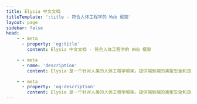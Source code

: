 ```yaml
---
title: Elysia 中文文档
titleTemplate: ':title - 符合人体工程学的 Web 框架'
layout: page
sidebar: false
head:
    - - meta
      - property: 'og:title'
        content: Elysia 中文文档 - 符合人体工程学的 Web 框架

    - - meta
      - name: 'description'
        content: Elysia 是一个针对人类的人体工程学框架。提供端到端的类型安全和良好的开发者体验。Elysia 具有熟悉、快速的一流 TypeScript 支持，并且在服务之间实现了良好的集成，无论是 tRPC、Swagger 还是 WebSocket。Elysia 全面覆盖，今天就开始构建下一代 TypeScript 网络服务器吧。

    - - meta
      - property: 'og:description'
        content: Elysia 是一个针对人类的人体工程学框架。提供端到端的类型安全和良好的开发者体验。Elysia 具有熟悉、快速的一流 TypeScript 支持，并且在服务之间实现了良好的集成，无论是 tRPC、Swagger 还是 WebSocket。Elysia 全面覆盖，今天就开始构建下一代 TypeScript 网络服务器吧。
---
```


<script setup>
    import Fern from './components/fern/fern.vue'
</script>

<Fern>

<template v-slot:type-1>

```typescript twoslash
// @noErrors
import { Elysia } from 'elysia'

new Elysia()
	.get('/id/:id', ({ params, set }) => {
	                   // ^?




		set.headers.a
		//           ^|


		return 'Su'
	})

	.get('/optional/:name?', ({ params: { name } }) => {
	                                   // ^?
        return name ?? 'Pardofelis'
	})
	.listen(3000)
```

</template>

<template v-slot:type-2>

```typescript twoslash
import { Elysia, t } from 'elysia'
import { z } from 'zod'

new Elysia()
	.patch('/profile', ({ body, query }) => body.profile, {
	                    // ^?




		body: t.Object({
			id: t.Number(),
			profile: t.File({ type: 'image' })
		}),
		query: z.object({
			name: z.literal('Lilith')
		}),
	})
	.listen(3000)
```

</template>

<template v-slot:type-3>

```typescript twoslash
// @errors: 2345
import { Elysia, t } from 'elysia'
import { z } from 'zod'

new Elysia()
	.get('/profile', ({ status }) => {
		if(Math.random() > .5)
			return status(418, 'Mika')

		return 'ok'
	}, {
		response: {
			200: t.Literal('ok'),
			418: z.literal('Nagisa')
		}
	})
	.listen(3000)
```

</template>

<template v-slot:type-4>

```typescript twoslash
// @noErrors
import { Elysia, t } from 'elysia'

const role = new Elysia({ name: 'macro' })
	.macro({
		role: (type: 'user' | 'staff' | 'admin') => ({
			beforeHandle({ headers, status }) {
				if(headers.authorization !== type)
					return status(401)
			}
		})
	})

new Elysia()
	.use(role)
	.get('/admin/check', 'ok', {
        r
      // ^|
	})
	.listen(3000)
```

</template>

<template v-slot:easy>

```typescript
import { Elysia, file } from 'elysia'

new Elysia()
	.get('/', 'Hello World')
	.get('/image', file('mika.webp'))
	.get('/stream', function* () {
		yield 'Hello'
		yield 'World'
	})
	.ws('/realtime', {
		message(ws, message) {
			ws.send('got:' + message)
		}
	})
	.listen(3000)
```

</template>

<template v-slot:doc>

```typescript
import { Elysia } from 'elysia'
import openapi from '@elysiajs/openapi'

new Elysia()
	.use(openapi())
	.use(character)
	.use(auth)
	.listen(3000)
```

</template>

<template v-slot:e2e-type-safety>

```typescript twoslash
// @noErrors
// @filename: server.ts
import { Elysia, t } from 'elysia'

const app = new Elysia()
    .patch(
        '/profile',
        ({ body, status }) => {
            if(body.age < 18)
                return status(400, "哎呀")

            return body
        },
        {
            body: t.Object({
                age: t.Number()
            })
        }
    )
    .listen(80)

export type App = typeof app

// @filename: client.ts
// ---cut---
import { treaty } from '@elysiajs/eden'
import type { App } from './server'

const api = treaty<App>('api.elysiajs.com')

const { data } = await api.profile.patch({
      // ^?
    age: 21
})
```

</template>

<template v-slot:test-code>

```typescript twoslash
// @errors: 2345 2304
// @filename: index.ts
import { Elysia, t } from 'elysia'

export const app = new Elysia()
    .put(
        '/user',
        ({ body, status }) => {
        	if(body.username === 'mika')
				return status(400, {
					success: false,
					message: '用户名已被占用'
				} as const)

            return {
            	success: true,
             	message: '用户创建成功'
            } as const
        },
        {
            body: t.Object({
            	username: t.String(),
             	password: t.String()
            })
        }
    )

// @filename: client.ts
// ---cut---
import { treaty } from '@elysiajs/eden'
import { app } from './index'
import { test, expect } from 'bun:test'

const server = treaty(app)

test('应处理重复用户', async () => {
	const { error } = await server.user.put({
	    username: 'mika',
	})

	expect(error?.value).toEqual({
		success: false,
		message: '用户名已被占用'
	})
})
```

</template>

<template v-slot:test-script>

```bash
$ bun test
```

</template>

</Fern>
